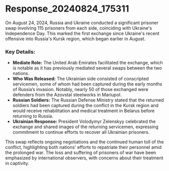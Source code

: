 # Response_20240824_175311

On August 24, 2024, Russia and Ukraine conducted a significant prisoner swap involving 115 prisoners from each side, coinciding with Ukraine's Independence Day. This marked the first exchange since Ukraine's recent offensive into Russia's Kursk region, which began earlier in August.

### Key Details:
- **Mediate Role:** The United Arab Emirates facilitated the exchange, which is notable as it has previously mediated several swaps between the two nations.
- **Who Was Released:** The Ukrainian side consisted of conscripted servicemen, some of whom had been captured during the early months of Russia’s invasion. Notably, nearly 50 of those exchanged were defenders from the Azovstal steelworks in Mariupol.
- **Russian Soldiers:** The Russian Defense Ministry stated that the returned soldiers had been captured during the conflict in the Kursk region and would receive rehabilitation and medical treatment in Belarus before returning to Russia.
- **Ukrainian Response:** President Volodymyr Zelenskyy celebrated the exchange and shared images of the returning servicemen, expressing commitment to continue efforts to recover all Ukrainian prisoners. 

This swap reflects ongoing negotiations and the continued human toll of the conflict, highlighting both nations' efforts to repatriate their personnel amid the prolonged war. The loss and suffering of prisoners of war have been emphasized by international observers, with concerns about their treatment in captivity.